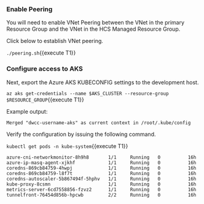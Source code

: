 ### Enable Peering

You will need to enable VNet Peering between the VNet in the
primary Resource Group and the VNet in the HCS Managed Resource
Group.

Click below to establish VNet peering.

`./peering.sh`{{execute T1}}

### Configure access to AKS

Next, export the Azure AKS KUBECONFIG settings to the development host.

`az aks get-credentials --name $AKS_CLUSTER --resource-group $RESOURCE_GROUP`{{execute T1}}

Example output:

```plaintext
Merged "dwcc-username-aks" as current context in /root/.kube/config
```

Verify the configuration by issuing the following command.

`kubectl get pods -n kube-system`{{execute T1}}

```plaintext
azure-cni-networkmonitor-8h9h8       1/1     Running   0          16h
azure-ip-masq-agent-xjkhf            1/1     Running   0          16h
coredns-869cb84759-4hwpj             1/1     Running   0          16h
coredns-869cb84759-l8f7t             1/1     Running   0          16h
coredns-autoscaler-5b867494f-5hphv   1/1     Running   0          16h
kube-proxy-8csmn                     1/1     Running   0          16h
metrics-server-6cd7558856-fzvz2      1/1     Running   0          16h
tunnelfront-76454d856b-hpcwb         2/2     Running   0          16h
```
